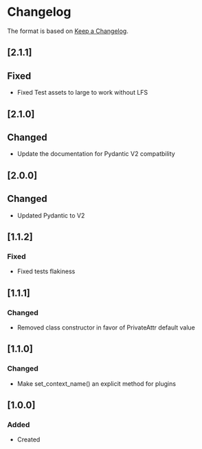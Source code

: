 # Changelog
The format is based on [Keep a Changelog](https://keepachangelog.com/en/1.0.0/).

## [2.1.1]
## Fixed
- Fixed Test assets to large to work without LFS

## [2.1.0]
## Changed
- Update the documentation for Pydantic V2 compatbility

## [2.0.0]
## Changed
- Updated Pydantic to V2

## [1.1.2]
### Fixed
- Fixed tests flakiness

## [1.1.1]
### Changed
- Removed class constructor in favor of PrivateAttr default value

## [1.1.0]
### Changed
- Make set_context_name() an explicit method for plugins

## [1.0.0]
### Added
- Created
